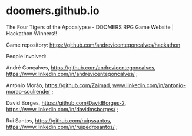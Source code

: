 # doomers.github.io
The Four Tigers of the Apocalypse - DOOMERS RPG Game Website | Hackathon Winners!!

Game repository: https://github.com/andrevicentegoncalves/hackathon


People involved:

André Gonçalves, https://github.com/andrevicentegoncalves, https://www.linkedin.com/in/andrevicentegoncalves/ ;

António Morão, https://github.com/Zaimad, www.linkedin.com/in/antonio-morao-soulrender ;

David Borges, https://github.com/DavidBorges-2, https://www.linkedin.com/in/davidmsborges/ ;

Rui Santos, https://github.com/ruipssantos, https://www.linkedin.com/in/ruipedrosantos/ ;
